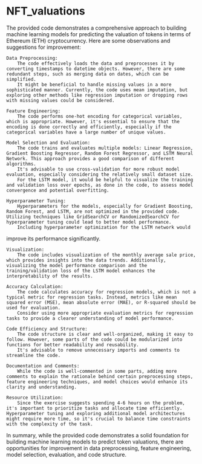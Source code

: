 # NFT_valuations

The provided code demonstrates a comprehensive approach to building machine learning models for predicting the valuation of tokens in terms of Ethereum (ETH) cryptocurrency. Here are some observations and suggestions for improvement:

    Data Preprocessing:
        The code effectively loads the data and preprocesses it by converting timestamps to datetime objects. However, there are some redundant steps, such as merging data on dates, which can be simplified.
        It might be beneficial to handle missing values in a more sophisticated manner. Currently, the code uses mean imputation, but exploring other methods like regression imputation or dropping rows with missing values could be considered.

    Feature Engineering:
        The code performs one-hot encoding for categorical variables, which is appropriate. However, it's essential to ensure that the encoding is done correctly and efficiently, especially if the categorical variables have a large number of unique values.

    Model Selection and Evaluation:
        The code trains and evaluates multiple models: Linear Regression, Gradient Boosting Regressor, Random Forest Regressor, and LSTM Neural Network. This approach provides a good comparison of different algorithms.
        It's advisable to use cross-validation for more robust model evaluation, especially considering the relatively small dataset size.
        For the LSTM model, it would be helpful to visualize the training and validation loss over epochs, as done in the code, to assess model convergence and potential overfitting.

    Hyperparameter Tuning:
        Hyperparameters for the models, especially for Gradient Boosting, Random Forest, and LSTM, are not optimized in the provided code. Utilizing techniques like GridSearchCV or RandomizedSearchCV for hyperparameter tuning could lead to better model performance.
        Including hyperparameter optimization for the LSTM network would

improve its performance significantly.

    Visualization:
        The code includes visualization of the monthly average sale price, which provides insights into the data trends. Additionally, visualizing the model performance comparison and the training/validation loss of the LSTM model enhances the interpretability of the results.

    Accuracy Calculation:
        The code calculates accuracy for regression models, which is not a typical metric for regression tasks. Instead, metrics like mean squared error (MSE), mean absolute error (MAE), or R-squared should be used for evaluation.
        Consider using more appropriate evaluation metrics for regression tasks to provide a clearer understanding of model performance.

    Code Efficiency and Structure:
        The code structure is clear and well-organized, making it easy to follow. However, some parts of the code could be modularized into functions for better readability and reusability.
        It's advisable to remove unnecessary imports and comments to streamline the code.

    Documentation and Comments:
        While the code is well-commented in some parts, adding more comments to explain the rationale behind certain preprocessing steps, feature engineering techniques, and model choices would enhance its clarity and understanding.

    Resource Utilization:
        Since the exercise suggests spending 4-6 hours on the problem, it's important to prioritize tasks and allocate time efficiently. Hyperparameter tuning and exploring additional model architectures might require more time, so it's crucial to balance time constraints with the complexity of the task.

In summary, while the provided code demonstrates a solid foundation for building machine learning models to predict token valuations, there are opportunities for improvement in data preprocessing, feature engineering, model selection, evaluation, and code structure.
